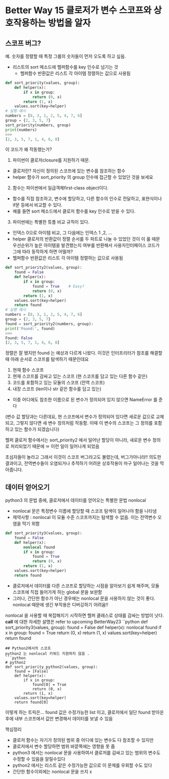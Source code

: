 Better Way 15 클로저가 변수 스코프와 상호작용하는 방법을 알자
======================================
## 스코프 버그?
예. 숫자를 정렬할 때 특정 그룹의 숫자들이 먼저 오도록 하고 싶음. 
* 리스트의 sort 메소드에 헬퍼함수를 key 인수로 넘기는 것 
  * 헬퍼함수 반환값은 리스트 각 아이템 정렬하는 값으로 사용됨 
```python
def sort_priority(values, group):
    def helper(x): 
        if x in group:
            return (0, x)
        return (1, x)
    values.sort(key=helper)
# 실행 예시
numbers = [8, 3, 1, 2, 5, 4, 7, 6] 
group = {2, 3, 5, 7} 
sort_priority(numbers, group)
print(numbers)
>>> 
[2, 3, 5, 7, 1, 4, 6, 8]
```
이 코드가 왜 작동했는가? 
1. 파이썬이 클로저closure를 지원하기 때문. 
  * 클로저란? 자신이 정의된 스코프에 있는 변수를 참조하는 함수 
  * helper 함수가 sort_priority 의 group 인수에 접근할 수 있었던 것을 보세요 
2. 함수는 파이썬에서 일급객체first-class object이다. 
  * 함수를 직접 참조하고, 변수에 할당하고, 다른 함수의 인수로 전달하고, 표현식이나 if문 등에서 비교할 수 있다. 
  * 예를 들면 sort 메소드에서 클로저 함수를 key 인수로 받을 수 있다. 
3. 파이썬에는 특별한 튜플 비교 규칙이 있다. 
  * 인덱스 0으로 아이템 비교, 그 다음에는 인덱스 1 ,2, ... 
  * helper 클로저의 반환값이 정렬 순서를 두 파트로 나눌 수 있었던 것이 이 룰 때문 
우선순위가 높은 아이템을 발견했는지 여부를 반환해서 사용자인터페이스 코드가 그에 따라 동작하게 하면 어떨까? 
  * 헬퍼함수 반환값은 리스트 각 아이템 정렬하는 값으로 사용됨 
```python
def sort_priority2(values, group):
    found = False
    def helper(x): 
        if x in group:
            found = True    # Easy?
            return (0, x)
        return (1, x)
    values.sort(key=helper)
    return found
# 실행 예시
numbers = [8, 3, 1, 2, 5, 4, 7, 6] 
group = {2, 3, 5, 7} 
found = sort_priority2(numbers, group):
print('Found:', found) 
>>> 
Found: False
[2, 3, 5, 7, 1, 4, 6, 8]
```
정렬은 잘 됐지만 found 는 예상과 다르게 나왔다. 이것은 인터프리터가 참조를 해결할 때 아래 순서로 스코프를 탐색하기 때문인데요 
1. 현재 함수 스코프 
2. 현재 스코프를 감싸고 있는 스코프 (현 스코프를 담고 있는 다른 함수 같은) 
3. 코드를 포함하고 있는 모듈의 스코프 (전역 스코프)
4. 내장 스코프 (len이나 str 같은 함수를 담고 있는)
* 이중 어디에도 참조한 이름으로 된 변수가 정의되어 있지 않으면 NameError 를 준다

(변수 값 할당과는 다른데요, 현 스코프에서 변수가 정의되어 있다면 새로운 값으로 교체되고, 그렇지 않다면 새 변수 정의처럼 작동함. 
이때 이 변수의 스코프는 그 정의를 포함하고 있는 함수가 되겠습니다) 

헬퍼 클로저 함수에서는 sort_priority2 에서 일어난 할당이 아니라, 새로운 변수 정의로 처리되었기 때문에 ㅠ 이런 일이 일어나게 되었음 

초심자들이 놀라고 그래서 이것이 스코프 버그라고도 불렸는데, 버그가아니라!! 의도한 결과이고, 전역변수들이 오염되거나 추적하기 어려운 상호작용이 마구 일어나는 것을 막아줍니다. 
## 데이터 얻어오기
python3 의 문법 중에, 클로저에서 데이터를 얻어오는 특별한 문법 nonlocal 
* nonlocal 문은 특정변수 이름에 할당할 때 스코프 탐색이 일어나야 함을 나타냄 
* 제약사항 : nonlocal 이 모듈 수준 스코프까지는 탐색할 수 없음. 이는 전역변수 오염을 막기 위함 
```python
def sort_priority3(values, group):
    found = False
    def helper(x):
        nonlocal found 
        if x in group:
            found = True
            return (0, x)
        return (1, x)
    values.sort(key=helper)
    return found
```
* 클로저에서 데이터를 다른 스코프로 할당하는 시점을 알아보기 쉽게 해주며, 모듈 스코프에 직접 들어가게 하는 global 문을 보완함
* 그러나, 간단한 함수가 아닌 경우에는 nonlocal 문을 사용하지 않는 것이 좋다. nonlocal 때문에 생긴 부작용은 디버깅하기 어려움!! 

nonlocal 을 사용할 때 복잡해지기 시작하면 헬퍼 클래스로 상태를 감싸는 방법이 낫다. __call__ 에 대한 자세한 설명은 refer to upcoming BetterWay23
``python
def sort_priority3(values, group):
    found = False
    def helper(x):
        nonlocal found 
        if x in group:
            found = True
            return (0, x)
        return (1, x)
    values.sort(key=helper)
    return found
```
## Python2에서의 스코프 
python2 는 nonlocal 키워드 지원하지 않음 . 
```python
# python2
def sort_priority_python2(values, group):
    found = [False]
    def helper(x):
        if x in group:
            found[0] = True
            return (0, x)
        return (1, x)
    values.sort(key=helper)
    return found[0]
```
이렇게 하는 트릭은... found 값은 수정가능한 list 이고, 클로저에서 일단 found 받아온 후에 내부 스코프에서 값만 변경해서 데이터를 보낼 수 있음 

핵심정리 
* 클로저 함수는 자기가 정의된 범위 중 어디에 있는 변수도 다 참조할 수 있지만 
* 클로저에서 변수 할당하면 범위 바깥쪽에는 영향을 못 줌 
* python3 에서는 nonlocal 문을 사용하여서 클로저를 감싸고 있는 범위의 변수도 수정할 수 있음을 알릴수있다 
* python2 에서는 리스트 같은 수정가능한 값으로 이 문제를 우회할 수도 있다 
* 간단한 함수이외에는 nonlocal 문을 쓰지 x 
